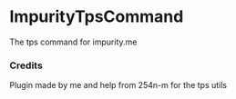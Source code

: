 # ImpurityTpsCommand
The tps command for impurity.me
### Credits
Plugin made by me and help from 254n-m for the tps utils
